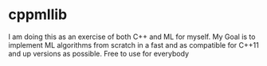 # cppmllib
I am doing this as an exercise of both C++ and ML for myself.
My Goal is to implement ML algorithms from scratch in a fast and as compatible for C++11 and up versions as possible.
Free to use for everybody

